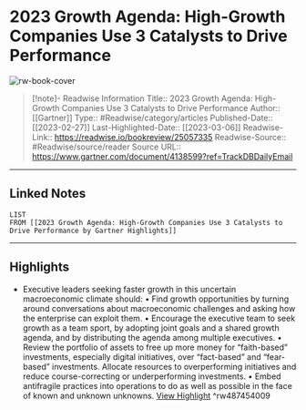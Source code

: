 # 2023 Growth Agenda: High-Growth Companies Use 3 Catalysts to Drive Performance

![rw-book-cover](https://emtemp.gcom.cloud/ngw/globalassets/gartner-tile.jpg)
<br>
>[!note]- Readwise Information
>Title:: 2023 Growth Agenda: High-Growth Companies Use 3 Catalysts to Drive Performance
>Author:: [[Gartner]]
>Type:: #Readwise/category/articles
>Published-Date:: [[2023-02-27]]
>Last-Highlighted-Date:: [[2023-03-06]]
>Readwise-Link:: https://readwise.io/bookreview/25057335
>Readwise-Source:: #Readwise/source/reader
>Source URL:: https://www.gartner.com/document/4138599?ref=TrackDBDailyEmail
--- 

## Linked Notes
```dataview
LIST
FROM [[2023 Growth Agenda: High-Growth Companies Use 3 Catalysts to Drive Performance by Gartner Highlights]]
```

---

## Highlights
- Executive leaders seeking faster growth in this uncertain macroeconomic climate should:
  • Find growth opportunities by turning around conversations about macroeconomic challenges and asking how the enterprise can exploit them.
  • Encourage the executive team to seek growth as a team sport, by adopting joint goals and a shared growth agenda, and by distributing the agenda among multiple executives.
  • Review the portfolio of assets to free up more money for “faith-based” investments, especially digital initiatives, over “fact-based” and “fear-based” investments. Allocate resources to overperforming initiatives and reduce course-correcting or underperforming investments.
  • Embed antifragile practices into operations to do as well as possible in the face of known and unknown unknowns. [View Highlight](https://readwise.io/open/487454009) ^rw487454009
